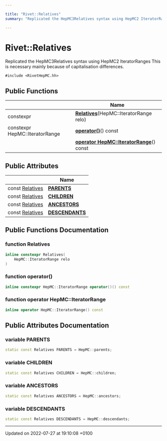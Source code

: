 ```yaml
---

title: "Rivet::Relatives"
summary: "Replicated the HepMC3Relatives syntax using HepMC2 IteratorRanges This is necessary mainly because of capitalisation differences. "

---
```


# Rivet::Relatives



Replicated the HepMC3Relatives syntax using HepMC2 IteratorRanges This is necessary mainly because of capitalisation differences. 


`#include <RivetHepMC.hh>`

## Public Functions

|                | Name           |
| -------------- | -------------- |
| constexpr | **[Relatives](http://example.org/classes/classrivet_1_1relatives/#function-relatives)**(HepMC::IteratorRange relo) |
| constexpr HepMC::IteratorRange | **[operator()](http://example.org/classes/classrivet_1_1relatives/#function-operator())**() const |
| | **[operator HepMC::IteratorRange](http://example.org/classes/classrivet_1_1relatives/#function-operator-hepmciteratorrange)**() const |

## Public Attributes

|                | Name           |
| -------------- | -------------- |
| const <a href="http://example.org/classes/classrivet_1_1relatives/">Relatives</a> | **[PARENTS](http://example.org/classes/classrivet_1_1relatives/#variable-parents)**  |
| const <a href="http://example.org/classes/classrivet_1_1relatives/">Relatives</a> | **[CHILDREN](http://example.org/classes/classrivet_1_1relatives/#variable-children)**  |
| const <a href="http://example.org/classes/classrivet_1_1relatives/">Relatives</a> | **[ANCESTORS](http://example.org/classes/classrivet_1_1relatives/#variable-ancestors)**  |
| const <a href="http://example.org/classes/classrivet_1_1relatives/">Relatives</a> | **[DESCENDANTS](http://example.org/classes/classrivet_1_1relatives/#variable-descendants)**  |

## Public Functions Documentation

### function Relatives

```cpp
inline constexpr Relatives(
    HepMC::IteratorRange relo
)
```


### function operator()

```cpp
inline constexpr HepMC::IteratorRange operator()() const
```


### function operator HepMC::IteratorRange

```cpp
inline operator HepMC::IteratorRange() const
```


## Public Attributes Documentation

### variable PARENTS

```cpp
static const Relatives PARENTS = HepMC::parents;
```


### variable CHILDREN

```cpp
static const Relatives CHILDREN = HepMC::children;
```


### variable ANCESTORS

```cpp
static const Relatives ANCESTORS = HepMC::ancestors;
```


### variable DESCENDANTS

```cpp
static const Relatives DESCENDANTS = HepMC::descendants;
```


-------------------------------

Updated on 2022-07-27 at 19:10:08 +0100